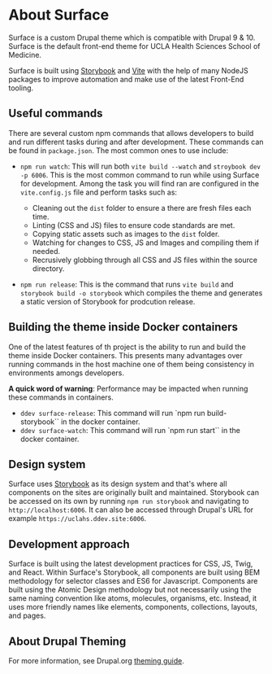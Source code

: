 # About Surface

Surface is a custom Drupal theme which is compatible with Drupal 9 & 10. Surface is the
default front-end theme for UCLA Health Sciences School of Medicine.

Surface is built using [Storybook](https://storybook.js.org/) and [Vite](https://vitejs.dev/)
with the help of many NodeJS packages to improve automation and make use of the latest Front-End tooling.

## Useful commands

There are several custom npm commands that allows developers to build and run different
tasks during and after development. These commands can be found in `package.json`.
The most common ones to use include:

* `npm run watch`: This will run both `vite build --watch` and `stroybook dev -p 6006`.  This is the most common command to run while using Surface for development.  Among the task you will find ran are configured in the `vite.config.js` file and perform tasks such as:
  - Cleaning out the `dist` folder to ensure a there are fresh files each time.
  - Linting (CSS and JS) files to ensure code standards are met.
  - Copying static assets such as images to the `dist` folder.
  - Watching for changes to CSS, JS and Images and compiling them if needed.
  - Recrusively globbing through all CSS and JS files within the source directory.

* `npm run release`: This is the command that runs `vite build` and `storybook build -o storybook` which compiles the theme and generates a static version of Storybook for prodcution release.

## Building the theme inside Docker containers

One of the latest features of th project is the ability to run and build the theme inside Docker containers.
This presents many advantages over running commands in the host machine one of them being consistency
in environments amongs developers.

**A quick word of warning**:  Performance may be impacted when running these commands in containers.

* `ddev surface-release`: This command will run `npm run build-storybook`` in the docker container.
* `ddev surface-watch`: This command will run `npm run start`` in the docker container.

## Design system
Surface uses [Storybook](https://storybook.js.org/) as its design system and that's where all components
on the sites are originally built and maintained.  Storybook can be accessed on its own by running `npm run storybook`
and navigating to `http://localhost:6006`.  It can also be accessed through Drupal's URL for example `https://uclahs.ddev.site:6006`.

## Development approach
Surface is built using the latest development practices for CSS, JS, Twig, and React.  Within Surface's Storybook,
all components are built using BEM methodology for selector classes and ES6 for Javascript.
Components are built using the Atomic Design methodology but not necessarily using the same naming convention
like atoms, molecules, organisms, etc.  Instead, it uses more friendly names like elements, components, collections,
layouts, and pages.

## About Drupal Theming
For more information, see Drupal.org [theming guide](
https://www.drupal.org/docs/develop/theming-drupal).
